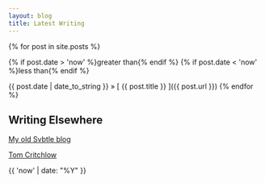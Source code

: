 ```yaml
---
layout: blog
title: Latest Writing
---
```


{% for post in site.posts %}

{% if post.date > 'now' %}greater than{% endif %}
{% if post.date < 'now' %}less than{% endif %}

{{ post.date | date_to_string }} &raquo; [ {{ post.title }} ]({{ post.url }})
{% endfor %}

## Writing Elsewhere

[My old Svbtle blog](http://tomcritchlow.svbtle.com/)

<script async src="https://static.medium.com/embed.js"></script><a class="m-profile" data-width="100%" href="https://medium.com/@tomcritchlow">Tom Critchlow</a>

{{ 'now' | date: "%Y" }}